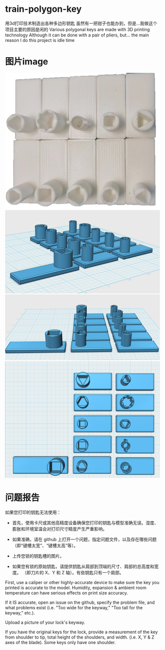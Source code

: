 # train-polygon-key
用3d打印技术制造出各种多边形钥匙
虽然有一把钳子也能办到，但是...我做这个项目主要的原因是闲的
Various polygonal keys are made with 3D printing technology
Although it can be done with a pair of pliers, but... the main reason I do this project is idle time

图片image
=========
![keys](https://github.com/xbebhxx3/train-polygon-key/blob/16e2659ae1cdbd689fc3025dda0603e6709b9349/imgs/1.jpg)
![keys](https://github.com/xbebhxx3/train-polygon-key/blob/e20d21e0fbd409e9d114d4a56b009358936d0c8c/imgs/2.png)
![keys](https://github.com/xbebhxx3/train-polygon-key/blob/844d117d4c905b71546b98799166fc1da72f6012/imgs/3.png)
![keys](https://github.com/xbebhxx3/train-polygon-key/blob/844d117d4c905b71546b98799166fc1da72f6012/imgs/4.png)


问题报告
=========

如果您打印的钥匙无法使用：

* 首先，使用卡尺或其他高精度设备确保您打印的钥匙与模型准确无误。湿度、膨胀和环境室温会对打印尺寸精度产生严重影响。

* 如果准确，请在 github 上打开一个问题，指定问题文件，以及存在哪些问题（即“键槽太宽”、“键槽太高”等）。

* 上传您锁的钥匙槽的图片。

* 如果您有锁的原始钥匙，请提供钥匙从肩部到顶端的尺寸、肩部的总高度和宽度。 （即刀片的 X、Y 和 Z 轴）。有些钥匙只有一个肩部。

First, use a caliper or other highly-accurate device to make sure the key you printed is accurate to the model. Humidity, expansion & ambient room temperature can have serious effects on print size accuracy.

If it IS accurate, open an issue on the github, specify the problem file, and what problems exist (i.e. "Too wide for the keyway," "Too tall for the keyway," etc.).

Upload a picture of your lock's keyway.

If you have the original keys for the lock, provide a measurement of the key from shoulder to tip, total height of the shoulders, and width. (i.e. X, Y & Z axes of the blade). Some keys only have one shoulder.
